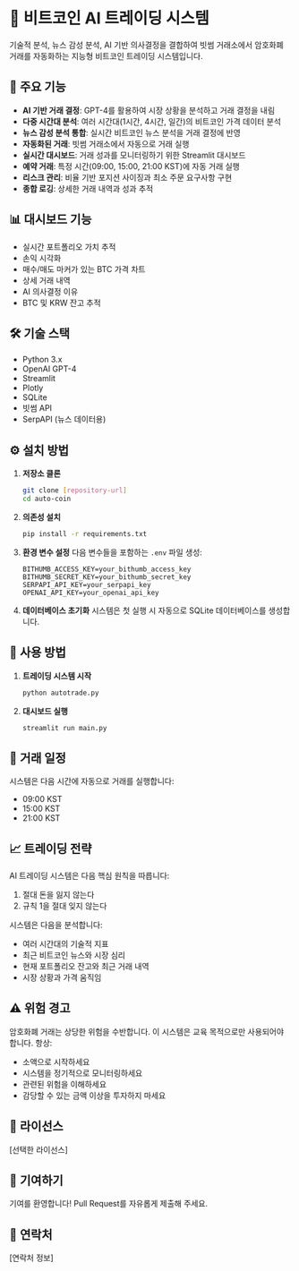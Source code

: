 # 🤖 비트코인 AI 트레이딩 시스템

기술적 분석, 뉴스 감성 분석, AI 기반 의사결정을 결합하여 빗썸 거래소에서 암호화폐 거래를 자동화하는 지능형 비트코인 트레이딩 시스템입니다.

## 🌟 주요 기능

- **AI 기반 거래 결정**: GPT-4를 활용하여 시장 상황을 분석하고 거래 결정을 내림
- **다중 시간대 분석**: 여러 시간대(1시간, 4시간, 일간)의 비트코인 가격 데이터 분석
- **뉴스 감성 분석 통합**: 실시간 비트코인 뉴스 분석을 거래 결정에 반영
- **자동화된 거래**: 빗썸 거래소에서 자동으로 거래 실행
- **실시간 대시보드**: 거래 성과를 모니터링하기 위한 Streamlit 대시보드
- **예약 거래**: 특정 시간(09:00, 15:00, 21:00 KST)에 자동 거래 실행
- **리스크 관리**: 비율 기반 포지션 사이징과 최소 주문 요구사항 구현
- **종합 로깅**: 상세한 거래 내역과 성과 추적

## 📊 대시보드 기능

- 실시간 포트폴리오 가치 추적
- 손익 시각화
- 매수/매도 마커가 있는 BTC 가격 차트
- 상세 거래 내역
- AI 의사결정 이유
- BTC 및 KRW 잔고 추적

## 🛠️ 기술 스택

- Python 3.x
- OpenAI GPT-4
- Streamlit
- Plotly
- SQLite
- 빗썸 API
- SerpAPI (뉴스 데이터용)

## ⚙️ 설치 방법

1. **저장소 클론**
   ```bash
   git clone [repository-url]
   cd auto-coin
   ```

2. **의존성 설치**
   ```bash
   pip install -r requirements.txt
   ```

3. **환경 변수 설정**
   다음 변수들을 포함하는 `.env` 파일 생성:
   ```
   BITHUMB_ACCESS_KEY=your_bithumb_access_key
   BITHUMB_SECRET_KEY=your_bithumb_secret_key
   SERPAPI_API_KEY=your_serpapi_key
   OPENAI_API_KEY=your_openai_api_key
   ```

4. **데이터베이스 초기화**
   시스템은 첫 실행 시 자동으로 SQLite 데이터베이스를 생성합니다.

## 🚀 사용 방법

1. **트레이딩 시스템 시작**
   ```bash
   python autotrade.py
   ```

2. **대시보드 실행**
   ```bash
   streamlit run main.py
   ```

## 🔄 거래 일정

시스템은 다음 시간에 자동으로 거래를 실행합니다:
- 09:00 KST
- 15:00 KST
- 21:00 KST

## 📈 트레이딩 전략

AI 트레이딩 시스템은 다음 핵심 원칙을 따릅니다:
1. 절대 돈을 잃지 않는다
2. 규칙 1을 절대 잊지 않는다

시스템은 다음을 분석합니다:
- 여러 시간대의 기술적 지표
- 최근 비트코인 뉴스와 시장 심리
- 현재 포트폴리오 잔고와 최근 거래 내역
- 시장 상황과 가격 움직임

## ⚠️ 위험 경고

암호화폐 거래는 상당한 위험을 수반합니다. 이 시스템은 교육 목적으로만 사용되어야 합니다. 항상:
- 소액으로 시작하세요
- 시스템을 정기적으로 모니터링하세요
- 관련된 위험을 이해하세요
- 감당할 수 있는 금액 이상을 투자하지 마세요

## 📝 라이선스

[선택한 라이선스]

## 🤝 기여하기

기여를 환영합니다! Pull Request를 자유롭게 제출해 주세요.

## 📧 연락처

[연락처 정보]
